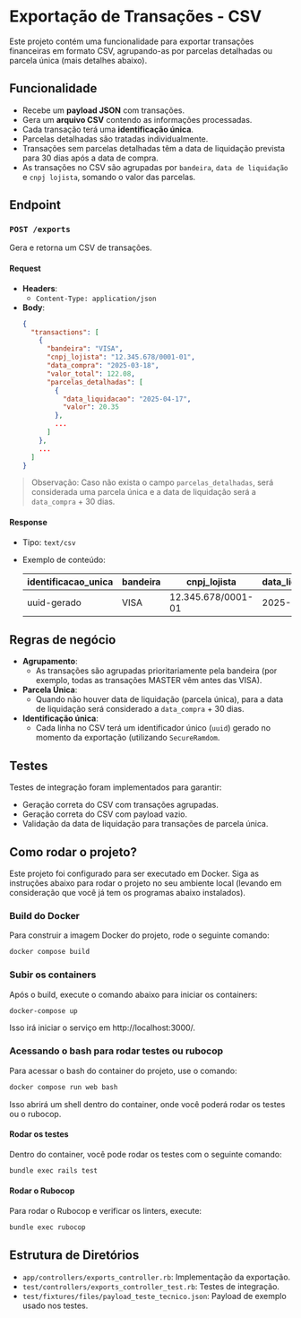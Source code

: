 # Exportação de Transações - CSV

Este projeto contém uma funcionalidade para exportar transações financeiras em formato CSV, agrupando-as por parcelas detalhadas ou parcela única (mais detalhes abaixo).

## Funcionalidade

- Recebe um **payload JSON** com transações.
- Gera um **arquivo CSV** contendo as informações processadas.
- Cada transação terá uma **identificação única**.
- Parcelas detalhadas são tratadas individualmente.
- Transações sem parcelas detalhadas têm a data de liquidação prevista para 30 dias após a data de compra.
- As transações no CSV são agrupadas por `bandeira`, `data de liquidação` e `cnpj lojista`, somando o valor das parcelas.

## Endpoint

### `POST /exports`

Gera e retorna um CSV de transações.

#### Request

- **Headers**:
  - `Content-Type: application/json`
- **Body**:
  ```json
  {
    "transactions": [
      {
        "bandeira": "VISA",
        "cnpj_lojista": "12.345.678/0001-01",
        "data_compra": "2025-03-18",
        "valor_total": 122.08,
        "parcelas_detalhadas": [
          {
            "data_liquidacao": "2025-04-17",
            "valor": 20.35
          },
          ...
        ]
      },
      ...
    ]
  }
  ```

> Observação: Caso não exista o campo `parcelas_detalhadas`, será considerada uma parcela única e a data de liquidação será a `data_compra` + 30 dias.

#### Response

- Tipo: `text/csv`
- Exemplo de conteúdo:

  | identificacao_unica | bandeira | cnpj_lojista        | data_liquidacao | valor_total |
  |---------------------|----------|---------------------|-----------------|-------------|
  | uuid-gerado         | VISA     | 12.345.678/0001-01  | 2025-04-17      | 122.08      |

## Regras de negócio

- **Agrupamento**:
  - As transações são agrupadas prioritariamente pela bandeira (por exemplo, todas as transações MASTER vêm antes das VISA).
- **Parcela Única**:
  - Quando não houver data de liquidação (parcela única), para a data de liquidação será considerado a `data_compra` + 30 dias.
- **Identificação única**:
  - Cada linha no CSV terá um identificador único (`uuid`) gerado no momento da exportação (utilizando `SecureRamdom`.

## Testes

Testes de integração foram implementados para garantir:

- Geração correta do CSV com transações agrupadas.
- Geração correta do CSV com payload vazio.
- Validação da data de liquidação para transações de parcela única.

## Como rodar o projeto?

Este projeto foi configurado para ser executado em Docker. Siga as instruções abaixo para rodar o projeto no seu ambiente local (levando em consideração que você já tem os programas abaixo instalados).

### Build do Docker

Para construir a imagem Docker do projeto, rode o seguinte comando:

```bash
docker compose build
```

### Subir os containers

Após o build, execute o comando abaixo para iniciar os containers:

```bash
docker-compose up
```

Isso irá iniciar o serviço em http://localhost:3000/.

### Acessando o bash para rodar testes ou rubocop

Para acessar o bash do container do projeto, use o comando:

```bash
docker compose run web bash
```

Isso abrirá um shell dentro do container, onde você poderá rodar os testes ou o rubocop.

#### Rodar os testes

Dentro do container, você pode rodar os testes com o seguinte comando:

```bash
bundle exec rails test
```

#### Rodar o Rubocop

Para rodar o Rubocop e verificar os linters, execute:

```bash
bundle exec rubocop
```

## Estrutura de Diretórios

- `app/controllers/exports_controller.rb`: Implementação da exportação.
- `test/controllers/exports_controller_test.rb`: Testes de integração.
- `test/fixtures/files/payload_teste_tecnico.json`: Payload de exemplo usado nos testes.
